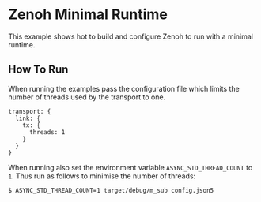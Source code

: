 # Zenoh Minimal Runtime

This example shows hot to build and configure Zenoh to run with a minimal runtime. 

## How To Run
When running the examples pass the configuration file which limits the 
number of threads used by the transport to one.

````
transport: {
  link: {
    tx: {
      threads: 1
    }
  }
}
````

When running also set the environment variable `ASYNC_STD_THREAD_COUNT` to `1`. 
Thus run as follows to minimise the number of threads:

`$ ASYNC_STD_THREAD_COUNT=1 target/debug/m_sub config.json5`  

